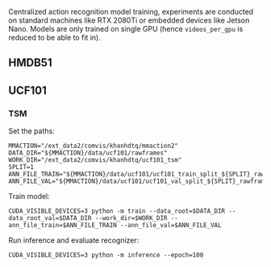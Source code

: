 Centralized action recognition model training, experiments are conducted on standard machines like RTX 2080Ti or embedded devices like Jetson Nano.
Models are only trained on single GPU (hence `videos_per_gpu` is reduced to be able to fit in).
## HMDB51

## UCF101 

### TSM 

Set the paths:
```shell
MMACTION="/ext_data2/comvis/khanhdtq/mmaction2"
DATA_DIR="${MMACTION}/data/ucf101/rawframes"
WORK_DIR="/ext_data2/comvis/khanhdtq/ucf101_tsm"
SPLIT=1
ANN_FILE_TRAIN="${MMACTION}/data/ucf101/ucf101_train_split_${SPLIT}_rawframes.txt"
ANN_FILE_VAL="${MMACTION}/data/ucf101/ucf101_val_split_${SPLIT}_rawframes.txt"
```

Train model:
```shell
CUDA_VISIBLE_DEVICES=3 python -m train --data_root=$DATA_DIR --data_root_val=$DATA_DIR --work_dir=$WORK_DIR --ann_file_train=$ANN_FILE_TRAIN --ann_file_val=$ANN_FILE_VAL
```

Run inference and evaluate recognizer:
```shell
CUDA_VISIBLE_DEVICES=3 python -m inference --epoch=100
```


